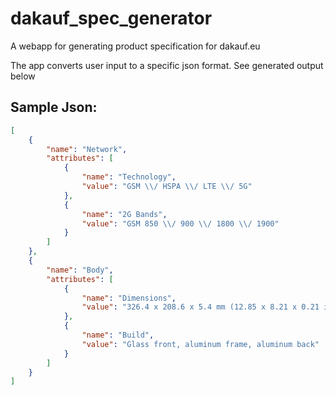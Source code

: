 # dakauf_spec_generator

A webapp for generating product specification for dakauf.eu


The app converts user input to a specific json format. See generated output below

## Sample Json:
```json
[
    {
        "name": "Network",
        "attributes": [
            {
                "name": "Technology",
                "value": "GSM \\/ HSPA \\/ LTE \\/ 5G"
            },
            {
                "name": "2G Bands",
                "value": "GSM 850 \\/ 900 \\/ 1800 \\/ 1900"
            }
        ]
    },
    {
        "name": "Body",
        "attributes": [
            {
                "name": "Dimensions",
                "value": "326.4 x 208.6 x 5.4 mm (12.85 x 8.21 x 0.21 in)"
            },
            {
                "name": "Build",
                "value": "Glass front, aluminum frame, aluminum back"
            }
        ]
    }
]
```
